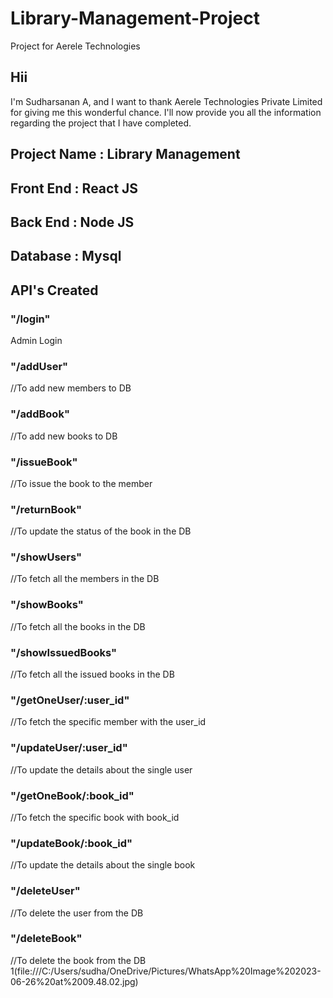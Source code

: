 # Library-Management-Project
Project for Aerele Technologies
## Hii
I'm Sudharsanan A, and I want to thank Aerele Technologies Private Limited for giving me this wonderful chance. I'll now provide you all the information regarding the project that I have completed.

## Project Name : Library Management
## Front End : React JS
## Back End : Node JS
## Database : Mysql
## API's Created
### "/login"
Admin Login
### "/addUser"
//To add new members to DB
### "/addBook"
//To add new books to DB
### "/issueBook"
//To issue the book to the member
### "/returnBook"
//To update the status of the book in the DB
### "/showUsers"
//To fetch all the members in the DB
### "/showBooks"
//To fetch all the books in the DB
### "/showIssuedBooks"
//To fetch all the issued books in the DB
### "/getOneUser/:user_id"
//To fetch the specific member with the user_id
### "/updateUser/:user_id"
//To update the details about the single user
### "/getOneBook/:book_id"
//To fetch the specific book with book_id
### "/updateBook/:book_id"
//To update the details about the single book 
### "/deleteUser"
//To delete the user from the DB
### "/deleteBook"
//To delete the book from the DB
1(file:///C:/Users/sudha/OneDrive/Pictures/WhatsApp%20Image%202023-06-26%20at%2009.48.02.jpg)
